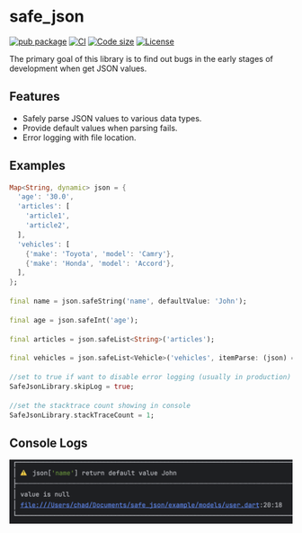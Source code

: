 # safe_json

[![pub package](https://img.shields.io/pub/v/safe_json.svg)](https://pub.dev/packages/safe_json)
[![CI](https://img.shields.io/github/actions/workflow/status/ChadCN/safe_json/publish.yml?logo=github-actions&logoColor=white)](https://github.com/ChadCN/safe_json/actions)
[![Code size](https://img.shields.io/github/languages/code-size/ChadCN/safe_json?logo=github&logoColor=white)](https://github.com/ChadCN/safe_json)
[![License](https://img.shields.io/badge/license-MIT-blue.svg)](https://github.com/ChadCN/safe_json?tab=MIT-1-ov-file#)

The primary goal of this library is to find out bugs in the early stages of development when get JSON values. 

## Features

- Safely parse JSON values to various data types.
- Provide default values when parsing fails.
- Error logging with file location.

## Examples

```dart
Map<String, dynamic> json = {
  'age': '30.0',
  'articles': [
    'article1',
    'article2',
  ],
  'vehicles': [
    {'make': 'Toyota', 'model': 'Camry'},
    {'make': 'Honda', 'model': 'Accord'},
  ],
};

final name = json.safeString('name', defaultValue: 'John');

final age = json.safeInt('age');

final articles = json.safeList<String>('articles');

final vehicles = json.safeList<Vehicle>('vehicles', itemParse: (json) => Vehicle.fromJson(json));

//set to true if want to disable error logging (usually in production)
SafeJsonLibrary.skipLog = true; 

//set the stacktrace count showing in console
SafeJsonLibrary.stackTraceCount = 1; 
```

## Console Logs

![](https://github.com/ChadCN/safe_json/blob/main/assets/output.png)
